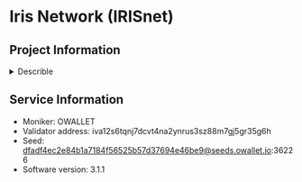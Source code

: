 # Iris Network (IRISnet)
## Project Information

<details>
    <summary>Describle</summary>
Iris Network (IRISnet) is a blockchain platform designed to facilitate interoperability and the creation of next-generation distributed applications (dApps) with a focus on enabling cross-chain communication and connecting different blockchains. Built on the Cosmos SDK, IRISnet aims to be a hub for decentralized applications, integrating traditional business services with blockchain technology to support the development of complex, distributed systems.

### Key Features of IRISnet:

1. **Interoperability and IBC Protocol**:
   - IRISnet is part of the Cosmos ecosystem and supports the **Inter-Blockchain Communication (IBC)** protocol, enabling it to interact and exchange data with other blockchains in the Cosmos network and beyond.
   - IBC allows IRISnet to act as a bridge between different chains, enabling seamless asset and data transfers, thereby facilitating interoperability between blockchains with distinct architectures.

2. **Integration of Off-Chain Services**:
   - A key goal of IRISnet is to integrate off-chain business services into the blockchain space. It provides tools and infrastructure for companies and developers to build dApps that can interact with off-chain data and systems.
   - This functionality opens up possibilities for real-world applications such as supply chain management, financial services, and healthcare by integrating existing enterprise processes with blockchain's security and transparency.

3. **Service-Oriented Architecture**:
   - IRISnet introduces a **service-oriented architecture**, allowing developers to define, register, and call services on-chain. This architecture supports the creation of decentralized business applications that can easily interoperate.
   - It includes a sophisticated service layer that enables secure service invocation, verification, and payments, creating a foundation for decentralized services in areas like data storage, computation, and more.

4. **Cosmos SDK and Tendermint Consensus**:
   - IRISnet is built on the Cosmos SDK and uses **Tendermint** as its consensus engine. This combination ensures high throughput, fast transaction finality, and robust security.
   - The Cosmos SDK allows IRISnet to develop customized blockchains while benefiting from the Cosmos Hub's interoperability and security features.

5. **IRIS Token (IRIS)**:
   - The native token of the network, **IRIS**, is used for governance, staking, and paying transaction fees within the network.
   - IRIS holders can participate in the on-chain governance process, voting on proposals such as protocol upgrades, parameter changes, and other decisions affecting the network's evolution.
   - The token is also used to access and pay for services within the IRIS network, fostering a decentralized marketplace for blockchain-based services.

6. **Decentralized Governance**:
   - IRISnet features a decentralized governance model, where token holders can submit and vote on governance proposals. These proposals can include changes to network parameters, protocol upgrades, and community-driven initiatives.
   - This model ensures that the community has control over the development and direction of the network, making it adaptive and decentralized.

7. **Developer Tools and Infrastructure**:
   - IRISnet offers comprehensive tools for developers, including a software development kit (SDK) and application programming interfaces (APIs) that facilitate the creation of distributed applications.
   - These tools are designed to make it easy for developers to build applications that can interact with both on-chain and off-chain services.

8. **DeFi, NFTs, and Cross-Chain Use Cases**:
   - IRISnet supports a wide range of decentralized finance (DeFi) applications, non-fungible tokens (NFTs), and other cross-chain use cases. Through its integration with the Cosmos ecosystem, it has the potential to serve as an infrastructure hub for various blockchain applications.
   - It facilitates asset transfers and liquidity sharing between different blockchains, enabling the development of multi-chain DeFi products and decentralized exchanges (DEXs).

9. **Focus on Real-World Use Cases**:
   - IRISnet places emphasis on real-world, enterprise-focused use cases by connecting decentralized applications with off-chain systems. Its service architecture is designed to cater to sectors such as finance, healthcare, and supply chain management, where reliable off-chain data is critical.
   - The goal is to support applications that require complex operations beyond simple token transfers or staking, providing a platform for more advanced business processes and decentralized services.

10. **Validator and Staking Mechanism**:
    - Like other Cosmos-based networks, IRISnet uses a **Proof-of-Stake (PoS)** consensus mechanism. Validators are responsible for securing the network by validating transactions and producing blocks.
    - Validators and delegators (who stake their IRIS tokens) are incentivized through block rewards, and malicious validators can be penalized through token slashing.

### Summary:
IRISnet is a next-generation blockchain platform focused on interoperability, decentralized service architecture, and real-world applications. As a key player in the Cosmos ecosystem, IRISnet enables cross-chain communication through IBC and facilitates the integration of off-chain business services with decentralized applications. Its architecture, combined with decentralized governance and a comprehensive suite of developer tools, makes it a promising platform for building and connecting distributed systems across different industries and blockchains.
</details>

## Service Information

- Moniker: OWALLET
- Validator address: iva12s6tqnj7dcvt4na2ynrus3sz88m7gj5gr35g6h
- Seed: dfadf4ec2e84b1a7184f56525b57d37694e46be9@seeds.owallet.io:36226
- Software version: 3.1.1
